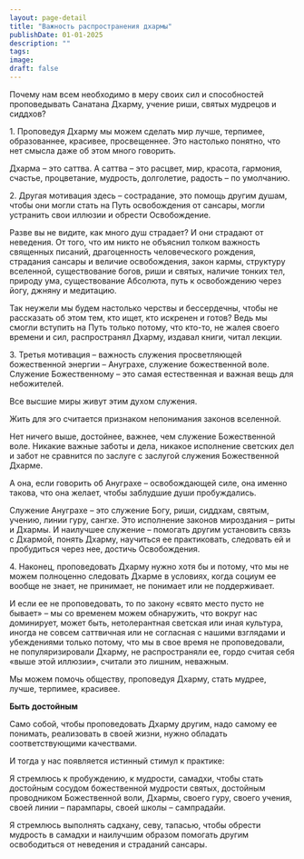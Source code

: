 ```yaml
---
layout: page-detail
title: "Важность распространения дхармы"
publishDate: 01-01-2025
description: ""
tags:
image:
draft: false
---
```


 Почему нам всем необходимо в меру своих сил и способностей проповедывать Санатана Дхарму, учение риши, святых мудрецов и сиддхов?

 1\. Проповедуя Дхарму мы можем сделать мир лучше, терпимее, образованнее, красивее, просвещеннее. Это настолько понятно, что нет смысла даже об этом много говорить.

 Дхарма – это саттва. А саттва – это расцвет, мир, красота, гармония, счастье, процветание, мудрость, долголетие, радость – по умолчанию.

 2\. Другая мотивация здесь – сострадание, это помощь другим душам, чтобы они могли стать на Путь освобождения от сансары, могли устранить свои иллюзии и обрести Освобождение.

 Разве вы не видите, как много душ страдает? И они страдают от неведения. От того, что им никто не объяснил толком важность священных писаний, драгоценность человеческого рождения, страдания сансары и величие освобождения, закон кармы, структуру вселенной, существование богов, риши и святых, наличие тонких тел, природу ума, существование Абсолюта, путь к освобождению через йогу, джняну и медитацию.

 Так неужели мы будем настолько черствы и бессердечны, чтобы не рассказать об этом тем, кто ищет, кто искренен и готов? Ведь мы смогли вступить на Путь только потому, что кто-то, не жалея своего времени и сил, распространял Дхарму, издавал книги, читал лекции.

 3\. Третья мотивация – важность служения просветляющей божественной энергии – Ануграхе, служение божественной воле. Служение Божественному – это самая естественная и важная вещь для небожителей.

 Все высшие миры живут этим духом служения.

 Жить для эго считается признаком непонимания законов вселенной.

 Нет ничего выше, достойнее, важнее, чем служение Божественной воле. Никакие важные заботы и дела, никакое исполнение светских дел и забот не сравнится по заслуге с заслугой служения Божественной Дхарме.

 А она, если говорить об Ануграхе – освобождающей силе, она именно такова, что она желает, чтобы заблудшие души пробуждались.

 Служение Ануграхе – это служение Богу, риши, сиддхам, святым, учению, линии гуру, сангхе. Это исполнение законов мироздания – риты и Дхармы. И наилучшее служение – помогать другим установить связь с Дхармой, понять Дхарму, научиться ее практиковать, следовать ей и пробудиться через нее, достичь Освобождения.

 4\. Наконец, проповедовать Дхарму нужно хотя бы и потому, что мы не можем полноценно следовать Дхарме в условиях, когда социум ее вообще не знает, не принимает, не понимает или не поддерживает.

 И если ее не проповедовать, то по закону «свято место пусто не бывает» – мы со временем можем обнаружить, что вокруг нас доминирует, может быть, нетолерантная светская или иная культура, иногда не совсем саттвичная или не согласная с нашими взглядами и убеждениями только потому, что мы в свое время не проповедовали, не популяризировали Дхарму, не распространяли ее, гордо считая себя «выше этой иллюзии», считали это лишним, неважным. 

 Мы можем помочь обществу, проповедуя Дхарму, стать мудрее, лучше, терпимее, красивее.

**Быть достойным** 

 Само собой, чтобы проповедовать Дхарму другим, надо самому ее понимать, реализовать в своей жизни, нужно обладать соответствующими качествами.

 И тогда у нас появляется истинный стимул к практике:

 Я стремлюсь к пробуждению, к мудрости, самадхи, чтобы стать достойным сосудом божественной мудрости святых, достойным проводником Божественной воли, Дхармы, своего гуру, своего учения, своей линии – парампары, своей школы – сампрадайи.

 Я стремлюсь выполнять садхану, севу, тапасью, чтобы обрести мудрость в самадхи и наилучшим образом помогать другим освободиться от неведения и страданий сансары.
